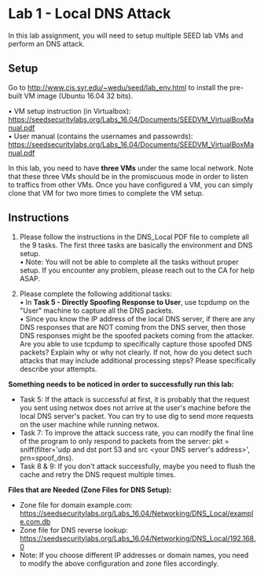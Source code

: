 # Lab 1 - Local DNS Attack

In this lab assignment, you will need to setup multiple SEED lab VMs and perform an DNS attack. 

## Setup 

Go to  http://www.cis.syr.edu/~wedu/seed/lab_env.html to install the pre-built VM image (Ubuntu 16.04 32 bits).  

•	VM setup instruction (in Virtualbox): https://seedsecuritylabs.org/Labs_16.04/Documents/SEEDVM_VirtualBoxManual.pdf  
•	User manual (contains the usernames and passowrds): https://seedsecuritylabs.org/Labs_16.04/Documents/SEEDVM_VirtualBoxManual.pdf  

In this lab, you need to have **three VMs** under the same local network. Note that these three VMs should be in the promiscuous mode in order to listen to traffics from other VMs. 
Once you have configured a VM, you can simply clone that VM for two more times to complete the VM setup.   

## Instructions

1. Please follow the instructions in the DNS_Local PDF file to complete all the 9 tasks. The first three tasks are basically the environment and DNS setup.   
•	Note: You will not be able to complete all the tasks without proper setup. If you encounter any problem, please reach out to the CA for help ASAP. 

2. Please complete the following additional tasks:  
•	In **Task 5 - Directly Spoofing Response to User**, use tcpdump on the "User" machine to capture all the DNS packets.  
•	Since you know the IP address of the local DNS server, if there are any DNS responses that are NOT coming from the DNS server, then those DNS responses might be the spoofed packets coming from the attacker. Are you able to use tcpdump to specifically capture those spoofed DNS packets?  Explain why or why not clearly. If not, how do you detect such attacks that may include additional processing steps? Please specifically describe your attempts.  

**Something needs to be noticed in order to successfully run this lab:**
- Task 5: If the attack is successful at first, it is probably that the request you sent using netwox does not arrive at the user's machine before the local DNS server's packet. You can try to use dig to send more requests on the user machine while running netwox.
- Task 7: To improve the attack success rate, you can modify the final line of the program to only respond to packets from the server: pkt = sniff(filter='udp and dst port 53 and src <your DNS server's address>', prn=spoof_dns).
- Task 8 & 9: If you don't attack successfully, maybe you need to flush the cache and retry the DNS request multiple times.

**Files that are Needed (Zone Files for DNS Setup):**
- Zone file for domain example.com: https://seedsecuritylabs.org/Labs_16.04/Networking/DNS_Local/example.com.db
- Zone file for DNS reverse lookup: https://seedsecuritylabs.org/Labs_16.04/Networking/DNS_Local/192.168.0
- Note: If you choose different IP addresses or domain names, you need to modify the above configuration and zone files accordingly.

